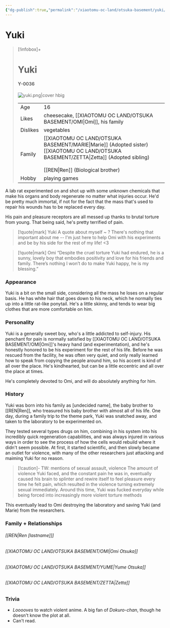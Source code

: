 ```yaml
---
{"dg-publish":true,"permalink":"/xiaotomu-oc-land/otsuka-basement/yuki/"}
---
```


# Yuki
> [!infobox]+
> # Yuki 
> #### Y-0036
> ![yuki.png|cover hbig](/img/user/attachments/yuki.png)
>
> |  |  |
> | ---- | ---- |
> | Age | 16 |
> | Likes | cheesecake, [[XIAOTOMU OC LAND/OTSUKA BASEMENT/OMI\|Omi]], his family |
> | Dislikes | vegetables |
> | Family | [[XIAOTOMU OC LAND/OTSUKA BASEMENT/MARIE\|Marie]] (Adopted sister)<br>[[XIAOTOMU OC LAND/OTSUKA BASEMENT/ZETTA\|Zetta]] (Adopted sibling)<br><br>[[REN\|Ren]] (Biological brother) |
> | Hobby | playing games |


A lab rat experimented on and shot up with some unknown chemicals that make his organs and body regenerate no matter what injuries occur. He'd be pretty much immortal, if not for the fact that the mass that's used to repair his wounds has to be replaced every day.

His pain and pleasure receptors are all messed up thanks to brutal torture from young. That being said, he's pretty terrified of pain.


> [!quote|mark] Yuki
> A quote about myself ~ ? There's nothing that important about me -- I'm just here to help Omi with his experiments and be by his side for the rest of my life! <3

> [!quote|mark] Omi 
> “Despite the cruel torture Yuki had endured, he is a sunny, lovely boy that embodies positivity and love for his friends and family. There’s nothing I won’t do to make Yuki happy, he is my blessing.”


### Appearance
Yuki is a bit on the small side, considering all the mass he loses on a regular basis. He has white hair that goes down to his neck, which he normally ties up into a little rat-like ponytail. He's a little skinny, and tends to wear big clothes that are more comfortable on him.

### Personality
Yuki is a generally sweet boy, who's a little addicted to self-injury. His penchant for pain is normally satisfied by [[XIAOTOMU OC LAND/OTSUKA BASEMENT/OMI\|Omi]]'s heavy hand (and experimentation), and he's honestly honored to be his experiment for the rest of his life. Before he was rescued from the facility, he was often very quiet, and only really learned how to speak from copying the people around him, so his accent is kind of all over the place. He's kindhearted, but can be a little eccentric and all over the place at times. 

He's completely devoted to Omi, and will do absolutely anything for him.

### History
Yuki was born into his family as [undecided name], the baby brother to [[REN\|Ren]], who treasured his baby brother with almost all of his life. One day, during a family trip to the theme park, Yuki was snatched away, and taken to the laboratory to be experimented on.

They tested several types drugs on him, combining in his system into his incredibly quick regeneration capabilities, and was always injured in various ways in order to see the process of how the cells would rebuild where it didn't seem possible. At first, it started scientific, and then slowly became an outlet for violence, with many of the other researchers just attacking and maiming Yuki for no reason. 

> [!caution]- TW: mentions of sexual assault, violence
> The amount of violence Yuki faced, and the constant pain he was in, eventually caused his brain to splinter and rewire itself to feel pleasure every time he felt pain, which resulted in the violence turning extremely sexual immediately. Around this time, Yuki was fucked everyday while being forced into increasingly more violent torture methods

This eventually lead to Omi destroying the laboratory and saving Yuki (and Marie) from the researchers.

### Family + Relationships
###### [[REN\|Ren [lastname]]]

###### [[XIAOTOMU OC LAND/OTSUKA BASEMENT/OMI\|Omi Otsuka]]

###### [[XIAOTOMU OC LAND/OTSUKA BASEMENT/YUME\|Yume Otsuka]]

###### [[XIAOTOMU OC LAND/OTSUKA BASEMENT/ZETTA\|Zetta]]
 

### Trivia
- *Looooves* to watch violent anime. A big fan of *Dokuro-chan*, though he doesn't know the plot at all.
- Can't read.
